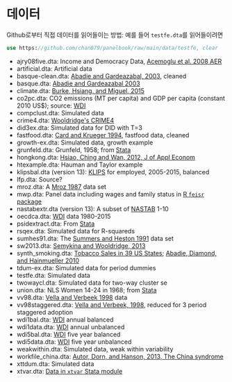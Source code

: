 # 데이터
Github로부터 직접 데이터를 읽어들이는 방법: 예를 들어 `testfe.dta`를 읽어들이려면
```stata
use https://github.com/chan079/panelbook/raw/main/data/testfe, clear
```
- ajry08five.dta: Income and Democracy Data, [Acemoglu et al. 2008 AER][AJRY08]
- artificial.dta: Artificial data
- basque-clean.dta: [Abadie and Gardeazabal, 2003][AG03], cleaned
- basque.dta: [Abadie and Gardeazabal 2003][AG03]
- climate.dta: [Burke, Hsiang, and Miguel, 2015][BHM15]
- co2pc.dta: CO2 emissions (MT per capita) and GDP per capita (constant 2010 US$); source: [WDI]
- compclust.dta: Simulated data
- crime4.dta: [Wooldridge's CRIME4][CRIME4]
- did3ex.dta: Simulated data for DID with T=3
- fastfood.dta: [Card and Krueger 1994][CarKru94], fastfood data, cleaned
- growth-ex.dta: Simulated data, growth example
- grunfeld.dta: Grunfeld, 1958; from [Stata][Stata]
- hongkong.dta: [Hsiao, Ching and Wan, 2012, J of Appl Econom][HCW12]
- htexample.dta: Hauman and Taylor example
- klipsbal.dta (version 13): [KLIPS] for employed, 2005-2015, balanced
- lfp.dta: Source?
- mroz.dta: A [Mroz 1987][Mroz87] data set
- mwp.dta: Panel data including wages and family status in [R `feisr` package][feisr]
- nastabextr.dta (version 13): A subset of [NASTAB][NASTAB] 1-10
- oecdca.dta: [WDI][WDI] data 1980-2015
- psidextract.dta: From [Stata][Stata]
- rsqex.dta: Simulated data for R-squareds
- sumhes91.dta: The [Summers and Heston 1991][SumHes91] data set
- sw2013.dta: [Semykina and Wooldridge, 2013][SemWoo13]
- synth_smoking.dta: [Tobacco Sales in 39 US States][smoking]; [Abadie, Diamond, and Hainmueller 2010][ADH10]
- tdum-ex.dta: Simulated data for period dummies
- testfe.dta: Simulated data
- twowaycl.dta: Simulated data for two-way cluster se
- union.dta: NLS Women 14-24 in 1968; from [Stata]
- vv98.dta: [Vella and Verbeek 1998][VelVer98] data
- vv98staggered.dta: [Vella and Verbeek, 1998][VelVer98], reduced for 3 period staggered adoption
- wdi1bal.dta: [WDI] annual balanced
- wdi1data.dta: [WDI] annual unbalanced
- wdi5bal.dta: [WDI] five year balanced
- wdi5data.dta: [WDI] five year unbalanced
- weakwithin.dta: Simulated data, weak within variability
- workfile_china.dta: [Autor, Dorn, and Hanson, 2013, The China syndrome](https://www.ddorn.net/data.htm)
- xttdum.dta: Simulated data
- xtvar.dta: [Data in `xtvar` Stata module][xtvar]

[ADH10]: https://www.tandfonline.com/doi/abs/10.1198/jasa.2009.ap08746
[AJRY08]: https://www.aeaweb.org/articles?id=10.1257/aer.98.3.808
[AG03]: https://www.aeaweb.org/articles?id=10.1257/000282803321455188
[BHM15]: https://www.nature.com/articles/nature15725
[CRIME4]: https://econpapers.repec.org/paper/bocbocins/crime4.htm
[CarKru94]: https://davidcard.berkeley.edu/papers/njmin-aer.pdf
[feisr]: https://cran.r-project.org/package=feisr
[Grunfeld]: https://www.stata-press.com/data/r9/xtmain.html
[HCW12]: https://onlinelibrary.wiley.com/doi/10.1002/jae.1230
[KLIPS]: https://www.kli.re.kr/klips
[Mroz87]: https://www.jstor.org/stable/1911029
[NASTAB]: https://www.kipf.re.kr/panel/
[SemWoo13]: https://onlinelibrary.wiley.com/doi/full/10.1002/jae.1266
[smoking]: https://ideas.repec.org/c/boc/bocode/s457334.html
[Stata]: https://www.stata.com/
[SumHes91]: https://academic.oup.com/qje/article-abstract/106/2/327/1905437
[WDI]: https://databank.worldbank.org/source/world-development-indicators
[xtvar]: https://ideas.repec.org/c/boc/bocode/s457944.html
[VelVer98]: https://onlinelibrary.wiley.com/doi/abs/10.1002/%28SICI%291099-1255%28199803/04%2913%3A2%3C163%3A%3AAID-JAE460%3E3.0.CO%3B2-Y
